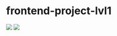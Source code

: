 # frontend-project-lvl1
<a href="https://codeclimate.com/github/iamsorryprincess/frontend-project-lvl1"><img src="https://api.codeclimate.com/v1/badges/a99a88d28ad37a79dbf6/maintainability" /></a>
![](https://github.com/iamsorryprincess/frontend-project-lvl1/workflows/.github/workflows/nodejs.yml/badge.svg)
